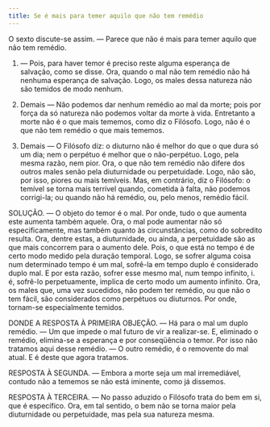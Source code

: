 ```yaml
---
title: Se é mais para temer aquilo que não tem remédio
---
```


O sexto discute-se assim. — Parece que não é mais para temer aquilo que não tem remédio.  

1. — Pois, para haver temor é preciso reste alguma esperança de salvação, como se disse. Ora, quando o mal não tem remédio não há nenhuma esperança de salvação. Logo, os males dessa natureza não são temidos de modo nenhum.  

2. Demais — Não podemos dar nenhum remédio ao mal da morte; pois por força da só natureza não podemos voltar da morte à vida. Entretanto a morte não é o que mais tememos, como diz o Filósofo. Logo, não é o que não tem remédio o que mais tememos. 

3. Demais — O Filósofo diz: o diuturno não é melhor do que o que dura só um dia; nem o perpétuo é melhor que o não-perpétuo. Logo, pela mesma razão, nem pior. Ora, o que não tem remédio não difere dos outros males senão pela diuturnidade ou perpetuidade. Logo, não são, por isso, piores ou mais temíveis.  Mas, em contrário, diz o Filósofo: o temível se torna mais terrível quando, cometida à falta, não podemos corrigi-la; ou quando não há remédio, ou, pelo menos, remédio fácil.  

SOLUÇÃO. — O objeto do temor é o mal. Por onde, tudo o que aumenta este aumenta também aquele. Ora, o mal pode aumentar não só especificamente, mas também quanto às circunstâncias, como do sobredito resulta. Ora, dentre estas, a diuturnidade, ou ainda, a perpetuidade são as que mais concorrem para o aumento dele. Pois, o que está no tempo é de certo modo medido pela duração temporal. Logo, se sofrer alguma coisa num determinado tempo é um mal, sofrê-la em tempo duplo é considerado duplo mal. E por esta razão, sofrer esse mesmo mal, num tempo infinito, i. é, sofrê-lo perpetuamente, implica de certo modo um aumento infinito. Ora, os males que, uma vez sucedidos, não podem ter remédio, ou que não o tem fácil, são considerados como perpétuos ou diuturnos. Por onde, tornam-se especialmente temidos.  

DONDE A RESPOSTA À PRIMEIRA OBJEÇÃO. — Há para o mal um duplo remédio. — Um que impede o mal futuro de vir a realizar-se. E, eliminado o remédio, elimina-se a esperança e por conseqüência o temor. Por isso não tratamos aqui desse remédio. — O outro remédio, é o removente do mal atual. E é deste que agora tratamos.  

RESPOSTA À SEGUNDA. — Embora a morte seja um mal irremediável, contudo não a tememos se não está iminente, como já dissemos.  

RESPOSTA À TERCEIRA. — No passo aduzido o Filósofo trata do bem em si, que é específico. Ora, em tal sentido, o bem não se torna maior pela diuturnidade ou perpetuidade, mas pela sua natureza mesma.